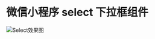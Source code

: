 # 微信小程序 select 下拉框组件

![Select效果图](https://raw.githubusercontent.com/smshen/MarkdownPhotos/master/Res/test.jpg)